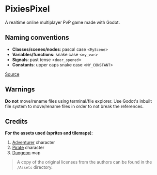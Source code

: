 # PixiesPixel

A realtime online multiplayer PvP game made with Godot.

## Naming conventions
- **Classes/scenes/nodes**: pascal case <`MyScene`>  
- **Variables/functions**: snake case <`my_var`>  
- **Signals**: past tense <`door_opened`>  
- **Constants**: upper caps snake case <`MY_CONSTANT`>

<a href="https://docs.godotengine.org/en/3.1/getting_started/scripting/gdscript/gdscript_styleguide.html">Source</a>

## Warnings
**Do not** move/rename files using terminal/file explorer. Use Godot's inbuilt 
file system to move/rename files in order to not break the references.

## Credits
**For the assets used (sprites and tilemaps)**:
1) <a href="https://rvros.itch.io/animated-pixel-hero">Adventurer</a> character
2) <a href="https://orlando-pixel.itch.io/pirate-bomb">Pirate</a> character
3) <a href="https://bakudas.itch.io/generic-dungeon-pack">Dungeon</a> map
> A copy of the original licenses from the authors can be found in the `/Assets` directory.
